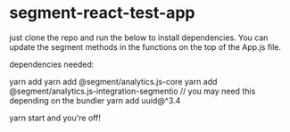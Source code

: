 # segment-react-test-app

just clone the repo and run the below to install dependencies. You can update the segment methods in the functions on the top of the App.js file.  

dependencies needed: 

yarn add
yarn add @segment/analytics.js-core
yarn add @segment/analytics.js-integration-segmentio
// you may need this depending on the bundler
yarn add uuid@^3.4 


yarn start and you're off! 
